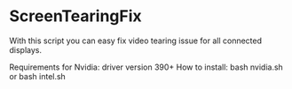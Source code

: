 # ScreenTearingFix
With this script you can easy fix video tearing issue for all connected displays.

Requirements for Nvidia: driver version 390+
How to install:
bash nvidia.sh
or
bash intel.sh
